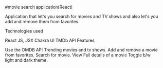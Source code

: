 #movie search application(React)

Application that let's you search for movies and TV shows and also let's you add and remove them from favorites

Technologies used

React JS, JSX
Chakra UI
TMDb API
Features

Use the OMDB API
Trending movies and tv shows.
Add and remove a movie from favorites.
Search for movie.
View Full details of a movie
Toggle b/w light and dark theme.
